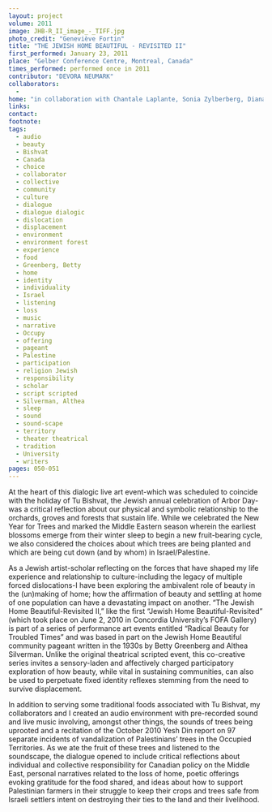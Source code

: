 ```yaml
---
layout: project
volume: 2011
image: JHB-R_II_image_-_TIFF.jpg
photo_credit: "Geneviève Fortin"
title: "THE JEWISH HOME BEAUTIFUL - REVISITED II"
first_performed: January 23, 2011
place: "Gelber Conference Centre, Montreal, Canada"
times_performed: performed once in 2011
contributor: "DEVORA NEUMARK"
collaborators: 
  - 
home: "in collaboration with Chantale Laplante, Sonia Zylberberg, Diana Yaros"
links: 
contact: 
footnote: 
tags: 
  - audio
  - beauty
  - Bishvat
  - Canada
  - choice
  - collaborator
  - collective
  - community
  - culture
  - dialogue
  - dialogue dialogic
  - dislocation
  - displacement
  - environment
  - environment forest
  - experience
  - food
  - Greenberg, Betty
  - home
  - identity
  - individuality
  - Israel
  - listening
  - loss
  - music
  - narrative
  - Occupy
  - offering
  - pageant
  - Palestine
  - participation
  - religion Jewish
  - responsibility
  - scholar
  - script scripted
  - Silverman, Althea
  - sleep
  - sound
  - sound-scape
  - territory
  - theater theatrical
  - tradition
  - University
  - writers
pages: 050-051
---
```


At the heart of this dialogic live art event-which was scheduled to coincide with the holiday of Tu Bishvat, the Jewish annual celebration of Arbor Day-was a critical reflection about our physical and symbolic relationship to the orchards, groves and forests that sustain life. While we celebrated the New Year for Trees and marked the Middle Eastern season wherein the earliest blossoms emerge from their winter sleep to begin a new fruit-bearing cycle, we also considered the choices about which trees are being planted and which are being cut down (and by whom) in Israel/Palestine. 

As a Jewish artist-scholar reflecting on the forces that have shaped my life experience and relationship to culture-including the legacy of multiple forced dislocations-I have been exploring the ambivalent role of beauty in the (un)making of home; how the affirmation of beauty and settling at home of one population can have a devastating impact on another. “The Jewish Home Beautiful-Revisited II,” like the first “Jewish Home Beautiful-Revisited” (which took place on June 2, 2010 in Concordia University’s FOFA Gallery) is part of a series of performance art events entitled “Radical Beauty for Troubled Times” and was based in part on the Jewish Home Beautiful community pageant written in the 1930s by Betty Greenberg and Althea Silverman. Unlike the original theatrical scripted event, this co-creative series invites a sensory-laden and affectively charged participatory exploration of how beauty, while vital in sustaining communities, can also be used to perpetuate fixed identity reflexes stemming from the need to survive displacement. 

In addition to serving some traditional foods associated with Tu Bishvat, my collaborators and I created an audio environment with pre-recorded sound and live music involving, amongst other things, the sounds of trees being uprooted and a recitation of the October 2010 Yesh Din report on 97 separate incidents of vandalization of Palestinians’ trees in the Occupied Territories. As we ate the fruit of these trees and listened to the soundscape, the dialogue opened to include critical reflections about individual and collective responsibility for Canadian policy on the Middle East, personal narratives related to the loss of home, poetic offerings evoking gratitude for the food shared, and ideas about how to support Palestinian farmers in their struggle to keep their crops and trees safe from Israeli settlers intent on destroying their ties to the land and their livelihood.
